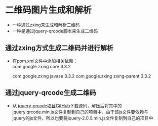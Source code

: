 # 二维码图片生成和解析
- 一种通过zxing来生成和解析二维码
- 一种是通过jquery-qrcode脚本来生成二维码

## 通过zxing方式生成二维码并进行解析
- 在pom.xml文件中添加相关依赖：<br>
    <dependency>
	<groupId>com.google.zxing</groupId>
	<artifactId>core</artifactId>
	<version>3.3.2</version>
    </dependency>

    <dependency>
	<groupId>com.google.zxing</groupId>
	<artifactId>javase</artifactId>
	<version>3.3.2</version>
    </dependency>

    <dependency>
	<groupId>com.google.zxing</groupId>
	<artifactId>zxing-parent</artifactId>
	<version>3.3.2</version>
    </dependency>

## 通过jquery-qrcode生成二维码

- 从 [jquery-qrcode项目GitHub](https://github.com/jeromeetienne/jquery-qrcode)下载源码，解压后将其中的jquery.qrcode.min.js文件复制到自己的项目中，由于该js文件要依赖与jquery的js文件，所以也要将jquery-2.0.0.min.js文件复制到自己的项目中

<!DOCTYPE html>
<html lang="en">
<head>
    <meta charset="UTF-8">
    <title>生成二维码图片</title>
    <script type="text/javascript" src="../js/jquery-2.0.0.min.js"></script><!--这个要先引入-->
    <script type="text/javascript" src="../js/jquery.qrcode.min.js"></script>
</head>
<body>
    <div id="qrcode"></div><!-- 该div要位于下面的<script>之前-->
    <script type="text/javascript">
        jQuery('#qrcode').qrcode("www.baidu.com");
    </script>
</body>
</html>


